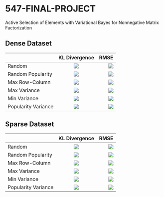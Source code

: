 # 547-FINAL-PROJECT
Active Selection of Elements with Variational Bayes for Nonnegative Matrix Factorization

## Dense Dataset
|| KL Divergence | RMSE |
|-----------|:-----------:|-----------:|  
| Random | ![](gifs/yogun/KL%20Divergence/Random.gif) | ![](gifs/yogun/Root%20Mean%20Square%20Error/Random.gif) |
| Random Popularity | ![](gifs/yogun/KL%20Divergence/Random%20Popularity.gif) | ![](gifs/yogun/Root%20Mean%20Square%20Error/Random%20Popularity.gif) |  
| Max Row-Column | ![](gifs/yogun/KL%20Divergence/Max%20Row-Col.gif) | ![](gifs/yogun/Root%20Mean%20Square%20Error/Max%20Row-Col.gif) |  
| Max Variance | ![](gifs/yogun/KL%20Divergence/Max%20Var.gif) | ![](gifs/yogun/Root%20Mean%20Square%20Error/Max%20Var.gif) |  
| Min Variance | ![](gifs/yogun/KL%20Divergence/Min%20Var.gif) | ![](gifs/yogun/Root%20Mean%20Square%20Error/Min%20Var.gif) |  
| Popularity Variance | ![](gifs/yogun/KL%20Divergence/Popularity%20Variance.gif) | ![](gifs/yogun/Root%20Mean%20Square%20Error/Popularity%20Variance.gif) |  


## Sparse Dataset
|| KL Divergence | RMSE |
|-----------|:-----------:|-----------:|  
| Random | ![](gifs/seyrek/KL%20Divergence/Random.gif) | ![](gifs/seyrek/Root%20Mean%20Square%20Error/Random.gif) |
| Random Popularity | ![](gifs/seyrek/KL%20Divergence/Random%20Popularity.gif) | ![](gifs/seyrek/Root%20Mean%20Square%20Error/Random%20Popularity.gif) |  
| Max Row-Column | ![](gifs/seyrek/KL%20Divergence/Max%20Row-Col.gif) | ![](gifs/seyrek/Root%20Mean%20Square%20Error/Max%20Row-Col.gif) |  
| Max Variance | ![](gifs/seyrek/KL%20Divergence/Max%20Var.gif) | ![](gifs/seyrek/Root%20Mean%20Square%20Error/Max%20Var.gif) |  
| Min Variance | ![](gifs/seyrek/KL%20Divergence/Min%20Var.gif) | ![](gifs/seyrek/Root%20Mean%20Square%20Error/Min%20Var.gif) |  
| Popularity Variance | ![](gifs/seyrek/KL%20Divergence/Popularity%20Variance.gif) | ![](gifs/seyrek/Root%20Mean%20Square%20Error/Popularity%20Variance.gif) |  
